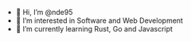 - 👋 Hi, I’m @nde95
- 👀 I’m interested in Software and Web Development
- 🌱 I’m currently learning Rust, Go and Javascript


<!---
nde95/nde95 is a ✨ special ✨ repository because its `README.md` (this file) appears on your GitHub profile.
You can click the Preview link to take a look at your changes.
--->
